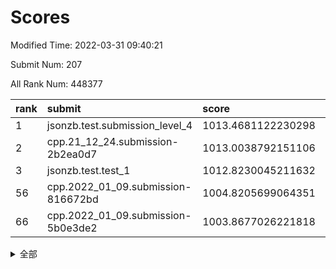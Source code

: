 # Scores

Modified Time: 2022-03-31 09:40:21

Submit Num: 207

All Rank Num: 448377

| rank |               submit               |       score        |       sigma        | pk_num |
| :--- | :--------------------------------- | :----------------- | :----------------- | :----- |
| 1    | jsonzb.test.submission_level_4     | 1013.4681122230298 | 0.8293854349036583 | 8668   |
| 2    | cpp.21_12_24.submission-2b2ea0d7   | 1013.0038792151106 | 0.7956839626309924 | 8665   |
| 3    | jsonzb.test.test_1                 | 1012.8230045211632 | 0.8101050174443155 | 8665   |
| 56   | cpp.2022_01_09.submission-816672bd | 1004.8205699064351 | 0.7130311901281488 | 8663   |
| 66   | cpp.2022_01_09.submission-5b0e3de2 | 1003.8677026221818 | 0.7207656677646523 | 8666   |


<details>
<summary>全部</summary>

| rank |                 submit                 |       score        |       sigma        | pk_num |
| :--- | :------------------------------------- | :----------------- | :----------------- | :----- |
| 1    | jsonzb.test.submission_level_4         | 1013.4681122230298 | 0.8293854349036583 | 8668   |
| 2    | cpp.21_12_24.submission-2b2ea0d7       | 1013.0038792151106 | 0.7956839626309924 | 8665   |
| 3    | jsonzb.test.test_1                     | 1012.8230045211632 | 0.8101050174443155 | 8665   |
| 4    | gobigger.level_3.submission_level_3_21 | 1012.0594607621997 | 0.7918984393553087 | 8662   |
| 5    | gobigger.level_3.submission_level_3_12 | 1011.4988027097951 | 0.7647513438595707 | 8663   |
| 6    | gobigger.level_3.submission_level_3_0  | 1011.4079985136931 | 0.7600896669950176 | 8667   |
| 7    | gobigger.level_3.submission_level_3_4  | 1011.1566594547096 | 0.7581230269075349 | 8659   |
| 8    | gobigger.level_3.submission_level_3_30 | 1011.1293333273858 | 0.7451701435904656 | 8660   |
| 9    | gobigger.level_3.submission_level_3_26 | 1011.1248222708872 | 0.7711597924560535 | 8669   |
| 10   | gobigger.level_3.submission_level_3_49 | 1011.0921989111849 | 0.7831212991082466 | 8664   |
| 11   | gobigger.level_3.submission_level_3_39 | 1010.97125633851   | 0.7630325890962394 | 8668   |
| 12   | gobigger.level_3.submission_level_3_9  | 1010.775528298657  | 0.7761703899328568 | 8664   |
| 13   | gobigger.level_3.submission_level_3_31 | 1010.680097840737  | 0.7693093071396452 | 8664   |
| 14   | gobigger.level_3.submission_level_3_43 | 1010.6640620674026 | 0.7864636271582545 | 8665   |
| 15   | gobigger.level_3.submission_level_3_29 | 1010.6543812219533 | 0.7643036322873413 | 8669   |
| 16   | gobigger.level_3.submission_level_3_40 | 1010.5093232273717 | 0.749618398860156  | 8671   |
| 17   | gobigger.level_3.submission_level_3_17 | 1010.3310422446721 | 0.7564409445362279 | 8659   |
| 18   | gobigger.level_3.submission_level_3_22 | 1010.315181061996  | 0.7486700965569527 | 8661   |
| 19   | gobigger.level_3.submission_level_3_37 | 1010.3131384182694 | 0.7589928026508158 | 8665   |
| 20   | gobigger.level_3.submission_level_3_47 | 1010.2902269148141 | 0.7684452428614427 | 8670   |
| 21   | gobigger.level_3.submission_level_3_36 | 1010.2626745319632 | 0.7582126157487205 | 8664   |
| 22   | gobigger.level_3.submission_level_3_5  | 1010.1730352903951 | 0.7718297072380909 | 8663   |
| 23   | gobigger.level_3.submission_level_3_33 | 1010.0554978728687 | 0.7507942109916944 | 8660   |
| 24   | gobigger.level_3.submission_level_3_46 | 1010.0265834022422 | 0.7669483547539204 | 8667   |
| 25   | gobigger.level_3.submission_level_3_41 | 1010.0100014985102 | 0.7514410356339253 | 8661   |
| 26   | gobigger.level_3.submission_level_3_32 | 1009.9988006480858 | 0.7607098729417506 | 8668   |
| 27   | gobigger.level_3.submission_level_3_3  | 1009.9900298899341 | 0.7664923659550842 | 8671   |
| 28   | gobigger.level_3.submission_level_3_6  | 1009.9764922946855 | 0.7603419713648271 | 8664   |
| 29   | gobigger.level_3.submission_level_3_15 | 1009.9619485528395 | 0.758325882134355  | 8662   |
| 30   | gobigger.level_3.submission_level_3_11 | 1009.8016272226275 | 0.7697337338077603 | 8666   |
| 31   | gobigger.level_3.submission_level_3_48 | 1009.6646783505066 | 0.7577075333268922 | 8665   |
| 32   | gobigger.level_3.submission_level_3_19 | 1009.6246927234765 | 0.7579736097968011 | 8666   |
| 33   | gobigger.level_3.submission_level_3_16 | 1009.589340222697  | 0.7425915222539906 | 8661   |
| 34   | gobigger.level_3.submission_level_3_2  | 1009.5698456689398 | 0.7401506239083723 | 8660   |
| 35   | gobigger.level_3.submission_level_3_23 | 1009.4879109653158 | 0.743857844743608  | 8667   |
| 36   | gobigger.level_3.submission_level_3_20 | 1009.4867525649616 | 0.7474379457350927 | 8663   |
| 37   | gobigger.level_3.submission_level_3_10 | 1009.4592353516132 | 0.7581422553540766 | 8659   |
| 38   | gobigger.level_3.submission_level_3_42 | 1009.4255071072965 | 0.7483975699713392 | 8659   |
| 39   | gobigger.level_3.submission_level_3_27 | 1009.4247580237734 | 0.7457125245232707 | 8665   |
| 40   | gobigger.level_3.submission_level_3_44 | 1009.415474144987  | 0.7363978087668759 | 8663   |
| 41   | gobigger.level_3.submission_level_3_38 | 1009.3930741735213 | 0.7558453599433237 | 8659   |
| 42   | gobigger.level_3.submission_level_3_25 | 1009.3548792577425 | 0.745433244820507  | 8664   |
| 43   | gobigger.level_3.submission_level_3_1  | 1009.2642221567551 | 0.7559234700522642 | 8661   |
| 44   | gobigger.level_3.submission_level_3_24 | 1009.249597342615  | 0.7296560012624458 | 8661   |
| 45   | gobigger.level_3.submission_level_3_18 | 1009.2221055316411 | 0.7477981145629008 | 8668   |
| 46   | gobigger.level_3.submission_level_3_14 | 1009.1751265085287 | 0.7668256337835206 | 8664   |
| 47   | gobigger.level_3.submission_level_3_34 | 1008.9597929570446 | 0.7407822361662542 | 8664   |
| 48   | gobigger.level_3.submission_level_3_35 | 1008.9247172777957 | 0.744193070520171  | 8667   |
| 49   | gobigger.level_3.submission_level_3_7  | 1008.8525833747345 | 0.7390174533695698 | 8658   |
| 50   | gobigger.level_3.submission_level_3_8  | 1008.8511579349876 | 0.7534006308666573 | 8655   |
| 51   | gobigger.level_3.submission_level_3_45 | 1008.7265126654414 | 0.7667487126284046 | 8667   |
| 52   | gobigger.level_3.submission_level_3_28 | 1008.6618543112546 | 0.7567365459125577 | 8668   |
| 53   | gobigger.level_3.submission_level_3_13 | 1008.5923606890285 | 0.7474007922961453 | 8662   |
| 54   | gobigger.level_1.submission_level_1_31 | 1005.3503186830613 | 0.722613154461443  | 8666   |
| 55   | gobigger.level_1.submission_level_1_0  | 1004.9121079978308 | 0.7072782959918502 | 8664   |
| 56   | cpp.2022_01_09.submission-816672bd     | 1004.8205699064351 | 0.7130311901281488 | 8663   |
| 57   | gobigger.level_1.submission_level_1_42 | 1004.6686253604773 | 0.7162086780454681 | 8663   |
| 58   | gobigger.level_1.submission_level_1_39 | 1004.6303326095762 | 0.7218100132133443 | 8662   |
| 59   | gobigger.level_1.submission_level_1_48 | 1004.541446219762  | 0.7050306342561826 | 8661   |
| 60   | gobigger.level_1.submission_level_1_40 | 1004.3831533202851 | 0.7134668581135024 | 8665   |
| 61   | gobigger.level_1.submission_level_1_7  | 1004.1972610598091 | 0.7112323703037183 | 8664   |
| 62   | gobigger.level_1.submission_level_1_47 | 1004.0967765398025 | 0.7199494357171229 | 8666   |
| 63   | gobigger.level_1.submission_level_1_19 | 1003.9687985342746 | 0.7291650309348808 | 8667   |
| 64   | gobigger.level_1.submission_level_1_24 | 1003.8912477572478 | 0.7228054061912143 | 8667   |
| 65   | gobigger.level_1.submission_level_1_15 | 1003.8870355108733 | 0.7156811385672422 | 8658   |
| 66   | cpp.2022_01_09.submission-5b0e3de2     | 1003.8677026221818 | 0.7207656677646523 | 8666   |
| 67   | gobigger.level_1.submission_level_1_36 | 1003.8031513583746 | 0.712391844345115  | 8667   |
| 68   | gobigger.level_1.submission_level_1_10 | 1003.7954421263365 | 0.7266200764584954 | 8661   |
| 69   | gobigger.level_1.submission_level_1_21 | 1003.7947901050518 | 0.7233429851221113 | 8666   |
| 70   | gobigger.level_1.submission_level_1_9  | 1003.7788621655785 | 0.7248587680617838 | 8665   |
| 71   | gobigger.level_1.submission_level_1_38 | 1003.682474760531  | 0.7179376662673912 | 8665   |
| 72   | gobigger.level_1.submission_level_1_4  | 1003.6604167292933 | 0.7177510732157106 | 8663   |
| 73   | gobigger.level_1.submission_level_1_23 | 1003.603694417172  | 0.7325942676165448 | 8664   |
| 74   | gobigger.level_1.submission_level_1_30 | 1003.5892011817778 | 0.719446453510806  | 8662   |
| 75   | gobigger.level_1.submission_level_1_14 | 1003.552938621379  | 0.7071427132272887 | 8664   |
| 76   | gobigger.level_1.submission_level_1_1  | 1003.5369046558795 | 0.722131120850985  | 8666   |
| 77   | gobigger.level_1.submission_level_1_33 | 1003.5086944796469 | 0.7096698722276911 | 8660   |
| 78   | gobigger.level_1.submission_level_1_26 | 1003.4967613429294 | 0.7166692852625676 | 8668   |
| 79   | gobigger.level_1.submission_level_1_5  | 1003.4600705841698 | 0.7181737006771766 | 8670   |
| 80   | gobigger.level_1.submission_level_1_27 | 1003.4571575889174 | 0.7238729163218303 | 8664   |
| 81   | gobigger.level_1.submission_level_1_32 | 1003.4303363880865 | 0.7088510288788931 | 8661   |
| 82   | gobigger.level_1.submission_level_1_11 | 1003.4173739107985 | 0.7232167545434419 | 8658   |
| 83   | gobigger.level_1.submission_level_1_17 | 1003.2958084198386 | 0.7251170106004281 | 8666   |
| 84   | gobigger.level_1.submission_level_1_6  | 1003.2194882849476 | 0.7161796950599192 | 8666   |
| 85   | gobigger.level_1.submission_level_1_41 | 1003.2095837562978 | 0.7183937027057996 | 8668   |
| 86   | gobigger.level_1.submission_level_1_12 | 1003.1733329991916 | 0.7065048063772468 | 8664   |
| 87   | gobigger.level_1.submission_level_1_18 | 1003.1280742587912 | 0.7054933336637002 | 8667   |
| 88   | gobigger.level_1.submission_level_1_3  | 1003.0196030269482 | 0.703927015448898  | 8664   |
| 89   | gobigger.level_1.submission_level_1_20 | 1002.9958897823752 | 0.7130712654759552 | 8665   |
| 90   | gobigger.level_1.submission_level_1_35 | 1002.9879349195287 | 0.7219506126434547 | 8663   |
| 91   | gobigger.level_1.submission_level_1_29 | 1002.9362529471528 | 0.7126934797165442 | 8664   |
| 92   | gobigger.level_1.submission_level_1_44 | 1002.9079543535538 | 0.7202645177155944 | 8658   |
| 93   | gobigger.level_1.submission_level_1_43 | 1002.877558612903  | 0.7081952905556189 | 8671   |
| 94   | gobigger.level_1.submission_level_1_13 | 1002.7958127512607 | 0.7095901152933665 | 8663   |
| 95   | gobigger.level_1.submission_level_1_8  | 1002.7609472562915 | 0.7079085830060262 | 8666   |
| 96   | gobigger.level_1.submission_level_1_22 | 1002.6905038615565 | 0.7201123363139701 | 8666   |
| 97   | gobigger.level_1.submission_level_1_28 | 1002.689014623403  | 0.7126060396321712 | 8663   |
| 98   | gobigger.level_1.submission_level_1_49 | 1002.6574442156239 | 0.7109370484410351 | 8664   |
| 99   | gobigger.level_1.submission_level_1_16 | 1002.5193973404505 | 0.6995080809854679 | 8665   |
| 100  | gobigger.level_1.submission_level_1_25 | 1002.3981275823347 | 0.7075888950765088 | 8666   |
| 101  | gobigger.level_1.submission_level_1_46 | 1002.3653637136811 | 0.7127207995980577 | 8664   |
| 102  | gobigger.level_1.submission_level_1_34 | 1002.0063395418402 | 0.7123425026787163 | 8669   |
| 103  | gobigger.level_1.submission_level_1_37 | 1001.84716419456   | 0.7073409042402908 | 8669   |
| 104  | gobigger.level_1.submission_level_1_2  | 1001.4876806356064 | 0.7115144941561036 | 8665   |
| 105  | gobigger.level_1.submission_level_1_45 | 1000.9392344336258 | 0.7061300226590427 | 8666   |
| 106  | gobigger.random.submission_random_12   | 997.7407233065778  | 0.703808664588501  | 8659   |
| 107  | gobigger.random.submission_random_2    | 997.0857777561173  | 0.7182253138234372 | 8662   |
| 108  | gobigger.random.submission_random_18   | 997.0607429394977  | 0.7070326627221151 | 8663   |
| 109  | gobigger.random.submission_random_35   | 997.0312896831374  | 0.7022214084434969 | 8665   |
| 110  | gobigger.random.submission_random_25   | 996.8902648041052  | 0.7103580427910636 | 8662   |
| 111  | gobigger.random.submission_random_38   | 996.8689775989594  | 0.7123818765210779 | 8668   |
| 112  | gobigger.random.submission_random_3    | 996.8189712633499  | 0.7069849811979432 | 8668   |
| 113  | gobigger.random.submission_random_1    | 996.8178762678826  | 0.7215254025509454 | 8661   |
| 114  | gobigger.random.submission_random_4    | 996.5752278508983  | 0.6950915037316664 | 8667   |
| 115  | gobigger.random.submission_random_47   | 996.5458570089585  | 0.7114014612402819 | 8669   |
| 116  | gobigger.random.submission_random_41   | 996.5137842563249  | 0.7065475356879204 | 8666   |
| 117  | gobigger.random.submission_random_22   | 996.5087747886687  | 0.7154843828197249 | 8663   |
| 118  | gobigger.random.submission_random_39   | 996.4901598147533  | 0.7094769172306072 | 8661   |
| 119  | gobigger.random.submission_random_34   | 996.4383408824598  | 0.7026517983739659 | 8664   |
| 120  | gobigger.random.submission_random_30   | 996.3861492033923  | 0.728373331952318  | 8663   |
| 121  | gobigger.random.submission_random_15   | 996.3656078754112  | 0.6957004677374872 | 8667   |
| 122  | gobigger.random.submission_random_31   | 996.3653076267201  | 0.7191007756102277 | 8665   |
| 123  | gobigger.random.submission_random_23   | 996.2452042456439  | 0.7068844338030897 | 8666   |
| 124  | gobigger.random.submission_random_9    | 996.2371705881554  | 0.7037765063548871 | 8672   |
| 125  | gobigger.random.submission_random_19   | 996.2056138576211  | 0.7175565398968281 | 8667   |
| 126  | gobigger.random.submission_random_40   | 996.1809591863667  | 0.7184471902717975 | 8660   |
| 127  | gobigger.random.submission_random_48   | 996.156965087072   | 0.7057478336820269 | 8664   |
| 128  | gobigger.random.submission_random_21   | 996.115829327992   | 0.7071331263276731 | 8657   |
| 129  | gobigger.random.submission_random_43   | 996.085748193053   | 0.7232868299426861 | 8660   |
| 130  | gobigger.random.submission_random_42   | 996.0480078105202  | 0.7149643359061522 | 8668   |
| 131  | gobigger.random.submission_random_28   | 996.0429510743462  | 0.7103334490309965 | 8665   |
| 132  | gobigger.random.submission_random_6    | 996.040475923824   | 0.7427026798940628 | 8665   |
| 133  | gobigger.random.submission_random_13   | 996.005063933847   | 0.7032295321140164 | 8664   |
| 134  | gobigger.random.submission_random_27   | 996.0001903792775  | 0.7012859429996994 | 8667   |
| 135  | gobigger.random.submission_random_29   | 995.99598002545    | 0.7042276065376263 | 8661   |
| 136  | gobigger.random.submission_random_7    | 995.9288287098396  | 0.708449999288557  | 8660   |
| 137  | gobigger.random.submission_random_20   | 995.841433104946   | 0.7076373764202232 | 8667   |
| 138  | gobigger.random.submission_random_36   | 995.8271935469819  | 0.7249940673059221 | 8663   |
| 139  | gobigger.random.submission_random_44   | 995.6684792489706  | 0.7042775431394896 | 8663   |
| 140  | gobigger.random.submission_random_32   | 995.6682926683521  | 0.7044710658125286 | 8663   |
| 141  | gobigger.random.submission_random_37   | 995.6512926860383  | 0.720616602420725  | 8665   |
| 142  | gobigger.random.submission_random_10   | 995.5752812694027  | 0.7168546754285251 | 8668   |
| 143  | gobigger.random.submission_random_45   | 995.5678663126133  | 0.7200408070065113 | 8663   |
| 144  | gobigger.random.submission_random_46   | 995.5652346458227  | 0.7379106070738057 | 8659   |
| 145  | gobigger.random.submission_random_24   | 995.5301422909749  | 0.7159448335598622 | 8663   |
| 146  | gobigger.random.submission_random_49   | 995.4720574602601  | 0.7031753058833192 | 8667   |
| 147  | gobigger.random.submission_random_8    | 995.4128233493893  | 0.7123338074557924 | 8662   |
| 148  | gobigger.random.submission_random_14   | 995.4074332527566  | 0.727507625738464  | 8664   |
| 149  | gobigger.random.submission_random_5    | 995.3428236234254  | 0.7258551353259399 | 8661   |
| 150  | gobigger.random.submission_random_16   | 995.3024581081763  | 0.7143576728970568 | 8670   |
| 151  | gobigger.random.submission_random_11   | 995.2546985891117  | 0.7119624957679667 | 8665   |
| 152  | gobigger.random.submission_random_26   | 994.8733031764309  | 0.7249157743460922 | 8661   |
| 153  | gobigger.random.submission_random_33   | 994.7593547511188  | 0.721159389344917  | 8670   |
| 154  | gobigger.random.submission_random_0    | 994.7362427501305  | 0.699884031622403  | 8664   |
| 155  | gobigger.random.submission_random_17   | 994.4984931346064  | 0.7195550375092724 | 8664   |
| 156  | gobigger.level_2.submission_level_2_22 | 994.4902107509228  | 0.7346251366370777 | 8666   |
| 157  | gobigger.level_2.submission_level_2_28 | 993.6475503495141  | 0.7286854461932893 | 8664   |
| 158  | gobigger.level_2.submission_level_2_21 | 993.5749265100287  | 0.7310809417909464 | 8663   |
| 159  | gobigger.level_2.submission_level_2_47 | 993.4625905377333  | 0.7384071258077777 | 8670   |
| 160  | gobigger.level_2.submission_level_2_24 | 993.3460066692735  | 0.7388507638289854 | 8669   |
| 161  | gobigger.level_2.submission_level_2_18 | 993.2934380112724  | 0.745938838675722  | 8660   |
| 162  | gobigger.level_2.submission_level_2_11 | 993.2789684999027  | 0.7340824036640181 | 8661   |
| 163  | gobigger.level_2.submission_level_2_4  | 993.251552550278   | 0.7421930176952223 | 8662   |
| 164  | gobigger.level_2.submission_level_2_30 | 993.2493901811285  | 0.72686093871027   | 8667   |
| 165  | gobigger.level_2.submission_level_2_20 | 993.2127890631128  | 0.7414722287133935 | 8660   |
| 166  | gobigger.level_2.submission_level_2_44 | 993.1753608620623  | 0.7303006763359002 | 8662   |
| 167  | gobigger.level_2.submission_level_2_49 | 993.0322987554455  | 0.7393858992579146 | 8662   |
| 168  | gobigger.level_2.submission_level_2_14 | 992.9315396752036  | 0.7487009742879603 | 8660   |
| 169  | gobigger.level_2.submission_level_2_42 | 992.9282552039889  | 0.7426460845114196 | 8662   |
| 170  | gobigger.level_2.submission_level_2_16 | 992.9239265562055  | 0.744421631083822  | 8660   |
| 171  | gobigger.level_2.submission_level_2_33 | 992.753026643067   | 0.7329484278709978 | 8664   |
| 172  | gobigger.level_2.submission_level_2_19 | 992.5798189441119  | 0.7485937899824784 | 8661   |
| 173  | gobigger.level_2.submission_level_2_1  | 992.5329724623315  | 0.7237471910534484 | 8663   |
| 174  | gobigger.level_2.submission_level_2_34 | 992.4277882960349  | 0.7405474930021305 | 8663   |
| 175  | gobigger.level_2.submission_level_2_12 | 992.293574379518   | 0.7485575804245063 | 8666   |
| 176  | gobigger.level_2.submission_level_2_17 | 992.2674688394081  | 0.734779071330707  | 8664   |
| 177  | gobigger.level_2.submission_level_2_45 | 992.1963657855085  | 0.7583228190806726 | 8662   |
| 178  | gobigger.level_2.submission_level_2_6  | 992.1238704283712  | 0.7395066352675906 | 8667   |
| 179  | gobigger.level_2.submission_level_2_15 | 991.9841912624269  | 0.741764029225436  | 8664   |
| 180  | gobigger.level_2.submission_level_2_46 | 991.9816101757843  | 0.724007555971804  | 8666   |
| 181  | gobigger.level_2.submission_level_2_36 | 991.9523878469736  | 0.7544718888926871 | 8662   |
| 182  | gobigger.level_2.submission_level_2_5  | 991.9309993968062  | 0.7515218810645374 | 8666   |
| 183  | gobigger.level_2.submission_level_2_26 | 991.8464872054113  | 0.7570240281430113 | 8667   |
| 184  | gobigger.level_2.submission_level_2_31 | 991.7983227721132  | 0.752649533447973  | 8663   |
| 185  | gobigger.level_2.submission_level_2_32 | 991.7136773334192  | 0.7499663490092795 | 8665   |
| 186  | gobigger.level_2.submission_level_2_8  | 991.6428797469059  | 0.74288546711993   | 8666   |
| 187  | gobigger.level_2.submission_level_2_48 | 991.6371366859115  | 0.7498591663779198 | 8667   |
| 188  | gobigger.level_2.submission_level_2_39 | 991.6000708695357  | 0.7435480076052574 | 8669   |
| 189  | gobigger.level_2.submission_level_2_13 | 991.576974664487   | 0.7397815968699106 | 8666   |
| 190  | gobigger.level_2.submission_level_2_27 | 991.5661003367163  | 0.7735794994468267 | 8667   |
| 191  | gobigger.level_2.submission_level_2_9  | 991.5571179611321  | 0.757944394448757  | 8670   |
| 192  | gobigger.level_2.submission_level_2_29 | 991.479717243694   | 0.7770994640339398 | 8665   |
| 193  | gobigger.level_2.submission_level_2_3  | 991.3855983939599  | 0.7310478108839847 | 8669   |
| 194  | gobigger.level_2.submission_level_2_23 | 991.3669870443281  | 0.7627930917138076 | 8663   |
| 195  | gobigger.level_2.submission_level_2_25 | 991.3642956637053  | 0.7699695581710836 | 8662   |
| 196  | gobigger.level_2.submission_level_2_40 | 991.2291858166938  | 0.7480768194444384 | 8667   |
| 197  | gobigger.level_2.submission_level_2_43 | 991.1083561499428  | 0.7675909405424866 | 8659   |
| 198  | gobigger.level_2.submission_level_2_37 | 991.0425942875121  | 0.7411950172449765 | 8661   |
| 199  | gobigger.level_2.submission_level_2_10 | 990.8915882871497  | 0.7631338585271052 | 8662   |
| 200  | gobigger.level_2.submission_level_2_38 | 990.8301159469108  | 0.7674732536198254 | 8666   |
| 201  | gobigger.level_2.submission_level_2_0  | 990.6547467850279  | 0.7456460512214343 | 8666   |
| 202  | gobigger.level_2.submission_level_2_7  | 990.4786336953212  | 0.7573223504858643 | 8669   |
| 203  | gobigger.level_2.submission_level_2_35 | 990.4724555309582  | 0.7739028791499715 | 8667   |
| 204  | gobigger.level_2.submission_level_2_41 | 990.4686863888721  | 0.7629382264240289 | 8665   |
| 205  | gobigger.level_2.submission_level_2_2  | 990.4647625200141  | 0.7488588291530294 | 8660   |
| 206  | gobigger.none.submission_none_0        | 978.4779680562654  | 1.2469559446886986 | 8667   |
| 207  | gobigger.none.submission_none_1        | 975.9580326015323  | 1.502533366056854  | 8668   |

</details>